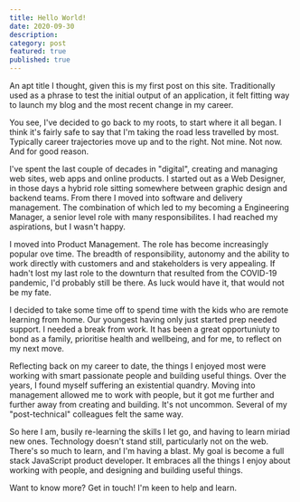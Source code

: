 ```yaml
---
title: Hello World!
date: 2020-09-30
description: 
category: post
featured: true
published: true
---
```


An apt title I thought, given this is my first post on this site. Traditionally used as a phrase to test the initial output of an application, it felt fitting way to launch my blog and the most recent change in my career.

You see, I've decided to go back to my roots, to start where it all began. I think it's fairly safe to say that I'm taking the road less travelled by most. Typically career trajectories move up and to the right. Not mine. Not now. And for good reason.

I've spent the last couple of decades in "digital", creating and managing web sites, web apps and online products. I started out as a Web Designer, in those days a hybrid role sitting somewhere between graphic design and backend teams. From there I moved into software and delivery management. The combination of which led to my becoming a Engineering Manager, a senior level role with many responsibilites. I had reached my aspirations, but I wasn't happy.

I moved into Product Management. The role has become increasingly popular ove time. The breadth of responsibility, autonomy and the ability to work directly with customers and and stakeholders is very appealing. If hadn't lost my last role to the downturn that resulted from the COVID-19 pandemic, I'd probably still be there. As luck would have it, that would not be my fate.

I decided to take some time off to spend time with the kids who are remote learning from home. Our youngest having only just started prep needed support. I needed a break from work. It has been a great opportuniuty to bond as a family, prioritise health and wellbeing, and for me, to reflect on my next move.

Reflecting back on my career to date, the things I enjoyed most were working with smart passionate people and building useful things. Over the years, I found myself suffering an existential quandry. Moving into management allowed me to work with people, but it got me further and further away from creating and building. It's not uncommon. Several of my "post-technical" colleagues felt the same way.

So here I am, busily re-learning the skills I let go, and having to learn miriad new ones. Technology doesn't stand still, particularly not on the web. There's so much to learn, and I'm having a blast. My goal is become a full stack JavaScript product developer. It embraces all the things I enjoy about working with people, and designing and building useful things.

Want to know more? Get in touch! I'm keen to help and learn.